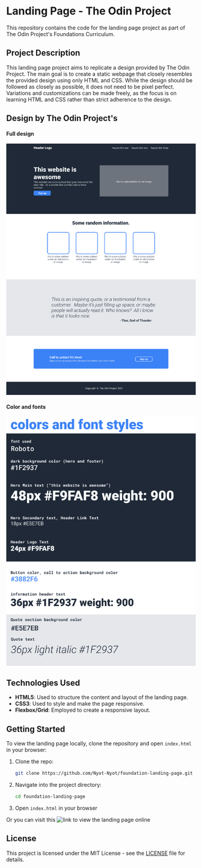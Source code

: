 # Landing Page - The Odin Project
This repository contains the code for the landing page project as part of The Odin Project's Foundations Curriculum.


## Project Description
This landing page project aims to replicate a design provided by The Odin Project. The main goal is to create a static webpage that closely resembles the provided design using only HTML and CSS. While the design should be followed as closely as possible, it does not need to be pixel perfect. Variations and customizations can be made freely, as the focus is on learning HTML and CSS rather than strict adherence to the design.


## Design by The Odin Project's
#### Full design
![Full design](res/01.png)

#### Color and fonts
![Color and fonts](res/02.png)


## Technologies Used
- **HTML5**: Used to structure the content and layout of the landing page.
- **CSS3**: Used to style and make the page responsive.
- **Flexbox/Grid**: Employed to create a responsive layout.


## Getting Started
To view the landing page locally, clone the repository and open `index.html` in your browser:

1. Clone the repo:
   ```bash
   git clone https://github.com/Nyot-Nyot/foundation-landing-page.git
   ```

2. Navigate into the project directory:
   ```bash
   cd foundation-landing-page
   ```

3. Open `index.html` in your browser

Or you can visit this ![link](https://nyot-nyot.github.io/foundation-landing-page/) to view the landing page online


## License

This project is licensed under the MIT License - see the [LICENSE](LICENSE) file for details.
